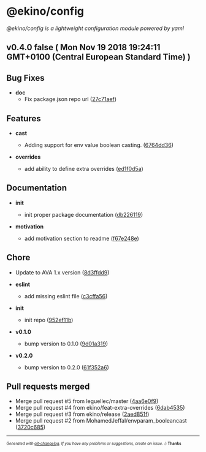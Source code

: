# @ekino/config

_@ekino/config is a lightweight configuration module powered by yaml_

## v0.4.0 false ( Mon Nov 19 2018 19:24:11 GMT+0100 (Central European Standard Time) )


## Bug Fixes

  - **doc**
    - Fix package.json repo url
  ([27c71aef](git@github.com:ekino/node-config/commit/27c71aef9fcfbfb8f54bcc291617e185ba4c86cb))




## Features

  - **cast**
    - Adding support for env value boolean casting.
  ([6764dd36](git@github.com:ekino/node-config/commit/6764dd36d655ac7ef8f0196f61358117236dac97))

  - **overrides**
    - add ability to define extra overrides
  ([ed1f0d5a](git@github.com:ekino/node-config/commit/ed1f0d5a750ad7b10d9845394313c09bc13890d4))




## Documentation

  - **init**
    - init proper package documentation
  ([db226119](git@github.com:ekino/node-config/commit/db2261191dc8f85484285fe296183be19bb7dd29))

  - **motivation**
    - add motivation section to readme
  ([f67e248e](git@github.com:ekino/node-config/commit/f67e248e0268e95e8198110d830aaf0cb1d15845))




## Chore
  - Update to AVA 1.x version
  ([8d3ffdd9](git@github.com:ekino/node-config/commit/8d3ffdd957e7a75449cd7443542f379bb5bef5db))

  - **eslint**
    - add missing eslint file
  ([c3cffa56](git@github.com:ekino/node-config/commit/c3cffa567186597a3b3e67f57a4a265bec68f4a0))

  - **init**
    - init repo
  ([952ef11b](git@github.com:ekino/node-config/commit/952ef11bf772a5f876a434feb84b47cadebb93f1))

  - **v0.1.0**
    - bump version to 0.1.0
  ([9d01a319](git@github.com:ekino/node-config/commit/9d01a3198af0b521b02ac64d3ddcd03460b4f4ed))

  - **v0.2.0**
    - bump version to 0.2.0
  ([61f352a6](git@github.com:ekino/node-config/commit/61f352a60993c55d1af700fe130b8beec8e46d4a))




## Pull requests merged
  - Merge pull request #5 from leguellec/master
  ([4aa6e0f9](git@github.com:ekino/node-config/commit/4aa6e0f91e36fa154ca10655c5e14f03b58820aa))
  - Merge pull request #4 from ekino/feat-extra-overrides
  ([6dab4535](git@github.com:ekino/node-config/commit/6dab4535d03b0dc1c9b26dd6d495c090fcc15ba1))
  - Merge pull request #3 from ekino/release
  ([2aed851f](git@github.com:ekino/node-config/commit/2aed851f1b2b5b3318c248acc9634882df3354ef))
  - Merge pull request #2 from MohamedJeffal/envparam_booleancast
  ([3720c685](git@github.com:ekino/node-config/commit/3720c685210150914f3a9e7b966d8cf87ef3ca3e))





---
<sub><sup>*Generated with [git-changelog](https://github.com/rafinskipg/git-changelog). If you have any problems or suggestions, create an issue.* :) **Thanks** </sub></sup>
